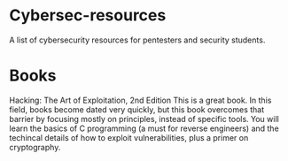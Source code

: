 # Cybersec-resources
A list of cybersecurity resources for pentesters and security students.

# Books
Hacking: The Art of Exploitation, 2nd Edition
This is a great book. In this field, books become dated very quickly, but this book overcomes that barrier by focusing mostly on principles, instead of specific tools. You will learn the basics of C programming (a must for reverse engineers) and the techincal details of how to exploit vulnerabilities, plus a primer on cryptography.
